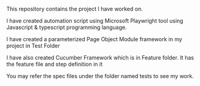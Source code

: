 This repository contains the project I have worked on.

I have created automation script using Microsoft Playwright tool using Javascript & typescript programming language.

I have created a parameterized Page Object Module framework in my project in Test Folder

I have also created Cucumber Framework which is in Feature folder. It has the feature file and step definition in it

You may refer the spec files under the folder named tests to see my work.
